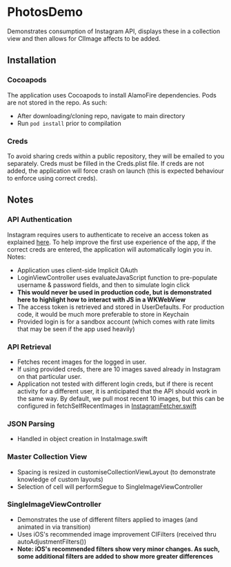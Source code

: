 # PhotosDemo

Demonstrates consumption of Instagram API, displays these in a collection view and then allows for CIImage affects to be added.

## Installation

### Cocoapods

The application uses Cocoapods to install AlamoFire dependencies. Pods are not stored in the repo. As such:

- After downloading/cloning repo, navigate to main directory
- Run ```pod install``` prior to compilation

### Creds

To avoid sharing creds within a public repository, they will be emailed to you separately. Creds must be filled in the Creds.plist file. If creds are not added, the application will force crash on launch (this is expected behaviour to enforce using correct creds).

## Notes

### API Authentication

Instagram requires users to authenticate to receive an access token as explained [here](https://www.instagram.com/developer/authentication/). To help improve the first use experience of the app, if the correct creds are entered, the application will automatically login you in. Notes:

- Application uses client-side Implicit OAuth
- LoginViewController uses evaluateJavaScript function to pre-populate username & password fields, and then to simulate login click
- **This would never be used in production code, but is demonstrated here to highlight how to interact with JS in a WKWebView**
- The access token is retrieved and stored in UserDefaults. For production code, it would be much more preferable to store in Keychain
- Provided login is for a sandbox account (which comes with rate limits that may be seen if the app used heavily)

### API Retrieval

- Fetches recent images for the logged in user.
- If using provided creds, there are 10 images saved already in Instagram on that particular user.
- Application not tested with different login creds, but if there is recent activity for a different user, it is anticipated that the API should work in the same way. By default, we pull most recent 10 images, but this can be configured in fetchSelfRecentImages in [InstagramFetcher.swift](InstagramFetcher.swift)

### JSON Parsing

- Handled in object creation in InstaImage.swift

### Master Collection View

- Spacing is resized in customiseCollectionViewLayout (to demonstrate knowledge of custom layouts)
- Selection of cell will performSegue to SingleImageViewController

### SingleImageViewController

- Demonstrates the use of different filters applied to images (and animated in via transition)
- Uses iOS's recommended image improvement CIFilters (received thru autoAdjustmentFilters())
- **Note: iOS's recommended filters show very minor changes. As such, some additional filters are added to show more greater differences**
